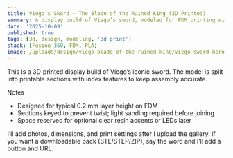 ```yaml
---
title: Viego’s Sword — The Blade of the Ruined King (3D Printed)
summary: A display build of Viego’s sword, modeled for FDM printing with sectional splits and alignment features.
date: '2025-10-09'
published: true
tags: [3d, design, modeling, '3d print']
stack: [Fusion 360, FDM, PLA]
image: /uploads/design/viego-blade-of-the-ruined-king/viego-sword-hero.jpg
---
```

This is a 3D‑printed display build of Viego’s iconic sword. The model is split into printable sections with index features to keep assembly accurate.

Notes
- Designed for typical 0.2 mm layer height on FDM
- Sections keyed to prevent twist; light sanding required before joining
- Space reserved for optional clear resin accents or LEDs later

I’ll add photos, dimensions, and print settings after I upload the gallery. If you want a downloadable pack (STL/STEP/ZIP), say the word and I’ll add a button and URL.
